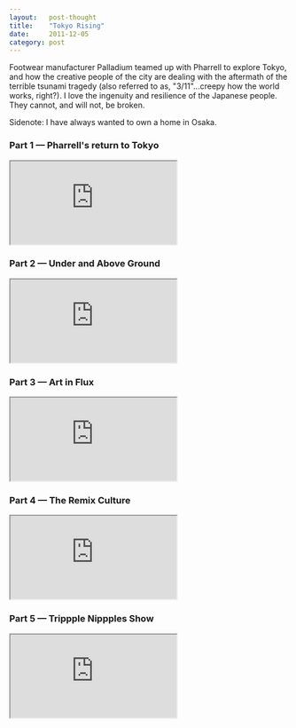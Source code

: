 ```yaml
---
layout:   post-thought
title:    "Tokyo Rising"
date:     2011-12-05
category: post
---
```


Footwear manufacturer Palladium teamed up with Pharrell to explore Tokyo, and how the creative people of the city are dealing with the aftermath of the terrible tsunami tragedy (also referred to as, "3/11"...creepy how the world works, right?). I love the ingenuity and resilience of the Japanese people. They cannot, and will not, be broken.

Sidenote: I have always wanted to own a home in Osaka.

### Part 1 — Pharrell's return to Tokyo
<div class="video-container">
  <iframe src="http://youtube.com/embed/Rk2C257x6bk?wmode=opaque"></iframe>
</div>

<div class="divider">
  <span class="divider__shape-01"></span>
  <span class="divider__shape-02"></span>
  <span class="divider__shape-03"></span>
  <span class="divider__shape-04"></span>
</div>

### Part 2 — Under and Above Ground
<div class="video-container">
  <iframe src="http://youtube.com/embed/oplrL0E7Ff8?wmode=opaque"></iframe>
</div>

<div class="divider">
  <span class="divider__shape-01"></span>
  <span class="divider__shape-02"></span>
  <span class="divider__shape-03"></span>
  <span class="divider__shape-04"></span>
</div>

### Part 3 — Art in Flux
<div class="video-container">
  <iframe src="http://youtube.com/embed/zGJgA1TxMM4?wmode=opaque"></iframe>
</div>

<div class="divider">
  <span class="divider__shape-01"></span>
  <span class="divider__shape-02"></span>
  <span class="divider__shape-03"></span>
  <span class="divider__shape-04"></span>
</div>

### Part 4 — The Remix Culture
<div class="video-container">
  <iframe src="http://youtube.com/embed/LC9gXwOaFKE?wmode=opaque"></iframe>
</div>

<div class="divider">
  <span class="divider__shape-01"></span>
  <span class="divider__shape-02"></span>
  <span class="divider__shape-03"></span>
  <span class="divider__shape-04"></span>
</div>

### Part 5 — Trippple Nippples Show
<div class="video-container">
  <iframe src="http://youtube.com/embed/2jrBHwu_bN0?wmode=opaque"></iframe>
</div>